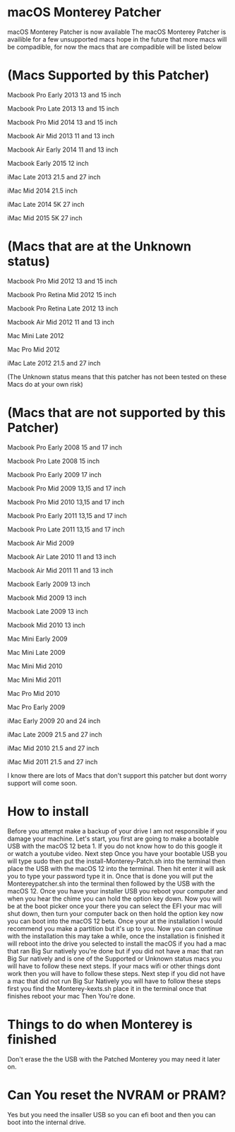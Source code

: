 # macOS Monterey Patcher
macOS Monterey Patcher is now available
The macOS Monterey Patcher is availible for a few unsupported macs hope in the future that more macs will be compadible, for now the macs that are compadible will be listed below

# (Macs Supported by this Patcher)


Macbook Pro Early 2013 13 and 15 inch

Macbook Pro Late 2013 13 and 15 inch

Macbook Pro Mid 2014 13 and 15 inch

Macbook Air Mid 2013 11 and 13 inch

Macbook Air Early 2014 11 and 13 inch

Macbook Early 2015 12 inch

iMac Late 2013 21.5 and 27 inch

iMac Mid 2014 21.5 inch

iMac Late 2014 5K 27 inch

iMac Mid 2015 5K 27 inch

# (Macs that are at the Unknown status)


Macbook Pro Mid 2012 13 and 15 inch

Macbook Pro Retina Mid 2012 15 inch

Macbook Pro Retina Late 2012 13 inch

Macbook Air Mid 2012 11 and 13 inch

Mac Mini Late 2012

Mac Pro Mid 2012

iMac Late 2012 21.5 and 27 inch

(The Unknown status means that this patcher has not been tested on these Macs do at your own risk)


# (Macs that are not supported by this Patcher)


Macbook Pro Early 2008 15 and 17 inch

Macbook Pro Late 2008 15 inch

Macbook Pro Early 2009 17 inch

Macbook Pro Mid 2009 13,15 and 17 inch

Macbook Pro Mid 2010 13,15 and 17 inch

Macbook Pro Early 2011 13,15 and 17 inch

Macbook Pro Late 2011 13,15 and 17 inch

Macbook Air Mid 2009

Macbook Air Late 2010 11 and 13 inch

Macbook Air Mid 2011 11 and 13 inch

Macbook Early 2009 13 inch

Macbook Mid 2009 13 inch

Macbook Late 2009 13 inch

Macbook Mid 2010 13 inch

Mac Mini Early 2009

Mac Mini Late 2009

Mac Mini Mid 2010

Mac Mini Mid 2011

Mac Pro Mid 2010

Mac Pro Early 2009

iMac Early 2009 20 and 24 inch

iMac Late 2009 21.5 and 27 inch

iMac Mid 2010 21.5 and 27 inch

iMac Mid 2011 21.5 and 27 inch

I know there are lots of Macs that don't support this patcher but dont worry support will come soon.

# How to install
Before you attempt make a backup of your drive I am not responsible if you damage your machine. Let's start, you first are going to make a bootable USB with the macOS 12 beta 1. If you do not know how to do this google it or watch a youtube video.
Next step Once you have your bootable USB you will type sudo then put the install-Monterey-Patch.sh into the terminal then place the USB with the macOS 12 into the terminal. Then hit enter it will ask you to type your password type it in.
Once that is done you will put the Montereypatcher.sh into the terminal then followed by the USB with the macOS 12.
Once you have your installer USB you reboot your computer and when you hear the chime you can hold the option key down. Now you will be at the boot picker once your there you can select the EFI your mac will shut down, then turn your computer back on then hold the option key now you can boot into the macOS 12 beta. Once your at the installation I would recommend you make a partition but it's up to you. Now you can continue with the installation this may take a while, once the installation is finished it will reboot into the drive you selected to install the macOS if you had a mac that ran Big Sur natively you're done but if you did not have a mac that ran Big Sur natively and is one of the Supported or Unknown status macs you will have to follow these next steps. If your macs wifi or other things dont work then you will have to follow these steps. Next step if you did not have a mac that did not run Big Sur Natively you will have to follow these steps first you find the Monterey-kexts.sh place it in the terminal once that finishes reboot your mac Then You're done.
# Things to do when Monterey is finished
Don't erase the the USB with the Patched Monterey you may need it later on.
# Can You reset the NVRAM or PRAM?
Yes but you need the insaller USB so you can efi boot and then you can boot into the internal drive.
